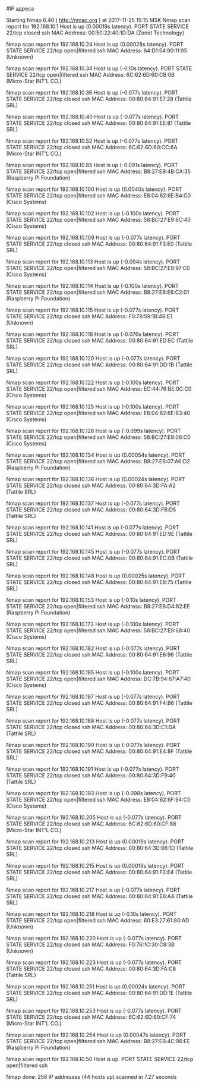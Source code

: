 #IP адреса <a name="7"></a>

Starting Nmap 6.40 ( http://nmap.org ) at 2017-11-25 15:15 MSK
Nmap scan report for 192.168.10.1
Host is up (0.00019s latency).
PORT   STATE  SERVICE
22/tcp closed ssh
MAC Address: 00:50:22:40:1D:DA (Zonet Technology)

Nmap scan report for 192.168.10.24
Host is up (0.00028s latency).
PORT   STATE         SERVICE
22/tcp open|filtered ssh
MAC Address: 64:D1:54:90:11:95 (Unknown)

Nmap scan report for 192.168.10.34
Host is up (-0.10s latency).
PORT   STATE         SERVICE
22/tcp open|filtered ssh
MAC Address: 6C:62:6D:60:CB:0B (Micro-Star INT'L CO.)

Nmap scan report for 192.168.10.36
Host is up (-0.077s latency).
PORT   STATE  SERVICE
22/tcp closed ssh
MAC Address: 00:80:64:91:E7:28 (Tattile SRL)

Nmap scan report for 192.168.10.40
Host is up (-0.077s latency).
PORT   STATE  SERVICE
22/tcp closed ssh
MAC Address: 00:80:64:91:EE:81 (Tattile SRL)

Nmap scan report for 192.168.10.52
Host is up (-0.077s latency).
PORT   STATE  SERVICE
22/tcp closed ssh
MAC Address: 6C:62:6D:60:CC:6A (Micro-Star INT'L CO.)

Nmap scan report for 192.168.10.85
Host is up (-0.091s latency).
PORT   STATE         SERVICE
22/tcp open|filtered ssh
MAC Address: B8:27:EB:4B:CA:35 (Raspberry Pi Foundation)

Nmap scan report for 192.168.10.100
Host is up (0.0040s latency).
PORT   STATE         SERVICE
22/tcp open|filtered ssh
MAC Address: E8:04:62:6E:B4:C0 (Cisco Systems)

Nmap scan report for 192.168.10.102
Host is up (-0.100s latency).
PORT   STATE         SERVICE
22/tcp open|filtered ssh
MAC Address: 58:BC:27:E9:6C:40 (Cisco Systems)

Nmap scan report for 192.168.10.109
Host is up (-0.077s latency).
PORT   STATE  SERVICE
22/tcp closed ssh
MAC Address: 00:80:64:91:F3:E0 (Tattile SRL)

Nmap scan report for 192.168.10.113
Host is up (-0.094s latency).
PORT   STATE         SERVICE
22/tcp open|filtered ssh
MAC Address: 58:BC:27:E9:97:C0 (Cisco Systems)

Nmap scan report for 192.168.10.114
Host is up (-0.100s latency).
PORT   STATE         SERVICE
22/tcp open|filtered ssh
MAC Address: B8:27:EB:E6:C2:01 (Raspberry Pi Foundation)

Nmap scan report for 192.168.10.115
Host is up (-0.077s latency).
PORT   STATE  SERVICE
22/tcp closed ssh
MAC Address: F0:79:59:1B:48:E1 (Unknown)

Nmap scan report for 192.168.10.118
Host is up (-0.076s latency).
PORT   STATE  SERVICE
22/tcp closed ssh
MAC Address: 00:80:64:91:ED:EC (Tattile SRL)

Nmap scan report for 192.168.10.120
Host is up (-0.077s latency).
PORT   STATE  SERVICE
22/tcp closed ssh
MAC Address: 00:80:64:91:DD:1B (Tattile SRL)

Nmap scan report for 192.168.10.122
Host is up (-0.100s latency).
PORT   STATE         SERVICE
22/tcp open|filtered ssh
MAC Address: EC:44:76:BE:0C:C0 (Cisco Systems)

Nmap scan report for 192.168.10.125
Host is up (-0.100s latency).
PORT   STATE         SERVICE
22/tcp open|filtered ssh
MAC Address: E8:04:62:6E:B3:40 (Cisco Systems)

Nmap scan report for 192.168.10.128
Host is up (-0.099s latency).
PORT   STATE         SERVICE
22/tcp open|filtered ssh
MAC Address: 58:BC:27:E9:06:C0 (Cisco Systems)

Nmap scan report for 192.168.10.134
Host is up (0.00054s latency).
PORT   STATE         SERVICE
22/tcp open|filtered ssh
MAC Address: B8:27:EB:07:A6:D2 (Raspberry Pi Foundation)

Nmap scan report for 192.168.10.136
Host is up (0.00024s latency).
PORT   STATE  SERVICE
22/tcp closed ssh
MAC Address: 00:80:64:3D:FA:A2 (Tattile SRL)

Nmap scan report for 192.168.10.137
Host is up (-0.077s latency).
PORT   STATE  SERVICE
22/tcp closed ssh
MAC Address: 00:80:64:3D:FB:D5 (Tattile SRL)

Nmap scan report for 192.168.10.141
Host is up (-0.077s latency).
PORT   STATE  SERVICE
22/tcp closed ssh
MAC Address: 00:80:64:91:ED:9E (Tattile SRL)

Nmap scan report for 192.168.10.145
Host is up (-0.077s latency).
PORT   STATE  SERVICE
22/tcp closed ssh
MAC Address: 00:80:64:91:EC:0B (Tattile SRL)

Nmap scan report for 192.168.10.148
Host is up (0.00025s latency).
PORT   STATE  SERVICE
22/tcp closed ssh
MAC Address: 00:80:64:91:E8:75 (Tattile SRL)

Nmap scan report for 192.168.10.153
Host is up (-0.10s latency).
PORT   STATE         SERVICE
22/tcp open|filtered ssh
MAC Address: B8:27:EB:D4:82:EE (Raspberry Pi Foundation)

Nmap scan report for 192.168.10.172
Host is up (-0.100s latency).
PORT   STATE         SERVICE
22/tcp open|filtered ssh
MAC Address: 58:BC:27:E9:68:40 (Cisco Systems)

Nmap scan report for 192.168.10.182
Host is up (-0.077s latency).
PORT   STATE  SERVICE
22/tcp closed ssh
MAC Address: 00:80:64:91:E6:96 (Tattile SRL)

Nmap scan report for 192.168.10.185
Host is up (-0.100s latency).
PORT   STATE         SERVICE
22/tcp open|filtered ssh
MAC Address: DC:7B:94:67:A7:40 (Cisco Systems)

Nmap scan report for 192.168.10.187
Host is up (-0.077s latency).
PORT   STATE  SERVICE
22/tcp closed ssh
MAC Address: 00:80:64:91:F4:B6 (Tattile SRL)

Nmap scan report for 192.168.10.188
Host is up (-0.077s latency).
PORT   STATE  SERVICE
22/tcp closed ssh
MAC Address: 00:80:64:3D:C1:DA (Tattile SRL)

Nmap scan report for 192.168.10.190
Host is up (-0.077s latency).
PORT   STATE  SERVICE
22/tcp closed ssh
MAC Address: 00:80:64:91:E4:8F (Tattile SRL)

Nmap scan report for 192.168.10.191
Host is up (-0.077s latency).
PORT   STATE  SERVICE
22/tcp closed ssh
MAC Address: 00:80:64:3D:F9:40 (Tattile SRL)

Nmap scan report for 192.168.10.193
Host is up (-0.098s latency).
PORT   STATE         SERVICE
22/tcp open|filtered ssh
MAC Address: E8:04:62:6F:94:C0 (Cisco Systems)

Nmap scan report for 192.168.10.205
Host is up (-0.077s latency).
PORT   STATE  SERVICE
22/tcp closed ssh
MAC Address: 6C:62:6D:60:CF:86 (Micro-Star INT'L CO.)

Nmap scan report for 192.168.10.213
Host is up (0.00019s latency).
PORT   STATE  SERVICE
22/tcp closed ssh
MAC Address: 00:80:64:3D:66:1D (Tattile SRL)

Nmap scan report for 192.168.10.215
Host is up (0.00016s latency).
PORT   STATE  SERVICE
22/tcp closed ssh
MAC Address: 00:80:64:91:F2:E4 (Tattile SRL)

Nmap scan report for 192.168.10.217
Host is up (-0.077s latency).
PORT   STATE  SERVICE
22/tcp closed ssh
MAC Address: 00:80:64:91:E6:AA (Tattile SRL)

Nmap scan report for 192.168.10.218
Host is up (-0.10s latency).
PORT   STATE         SERVICE
22/tcp open|filtered ssh
MAC Address: 60:E3:27:61:80:AD (Unknown)

Nmap scan report for 192.168.10.220
Host is up (-0.077s latency).
PORT   STATE  SERVICE
22/tcp closed ssh
MAC Address: F0:76:1C:30:C8:3B (Unknown)

Nmap scan report for 192.168.10.223
Host is up (-0.077s latency).
PORT   STATE  SERVICE
22/tcp closed ssh
MAC Address: 00:80:64:3D:FA:C8 (Tattile SRL)

Nmap scan report for 192.168.10.251
Host is up (0.00024s latency).
PORT   STATE  SERVICE
22/tcp closed ssh
MAC Address: 00:80:64:91:DD:1E (Tattile SRL)

Nmap scan report for 192.168.10.253
Host is up (-0.077s latency).
PORT   STATE  SERVICE
22/tcp closed ssh
MAC Address: 6C:62:6D:60:CF:74 (Micro-Star INT'L CO.)

Nmap scan report for 192.168.10.254
Host is up (0.00047s latency).
PORT   STATE         SERVICE
22/tcp open|filtered ssh
MAC Address: B8:27:EB:4C:96:EE (Raspberry Pi Foundation)

Nmap scan report for 192.168.10.50
Host is up.
PORT   STATE         SERVICE
22/tcp open|filtered ssh

Nmap done: 256 IP addresses (44 hosts up) scanned in 7.27 seconds
